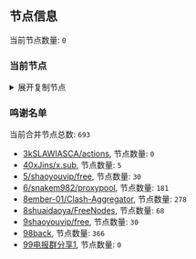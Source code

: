 
## 节点信息
当前节点数量: `0`
### 当前节点
<details>
  <summary>展开复制节点</summary>

    

</details>

### 鸣谢名单
当前合并节点总数: `693`
- [3kSLAWIASCA/actions](https://github.com/kSLAWIASCA/actions), 节点数量: `0`
- [40xJins/x.sub](https://github.com/0xJins/x.sub), 节点数量: `5`
- [5/shaoyouvip/free](https://github.com/shaoyouvip/free), 节点数量: `30`
- [6/snakem982/proxypool](https://github.com/snakem982/proxypool), 节点数量: `181`
- [8ember-01/Clash-Aggregator](https://github.com/ember-01/Clash-Aggregator), 节点数量: `278`
- [8shuaidaoya/FreeNodes](https://github.com/shuaidaoya/FreeNodes), 节点数量: `68`
- [9shaoyouvip/free](https://github.com/shaoyouvip/free), 节点数量: `30`
- [98back](https://github.com/firefoxmmx2/v2rayshare_subcription), 节点数量: `366`
- [99电报群分享1](https://github.com/cdddbc/getAirport), 节点数量: `0`


